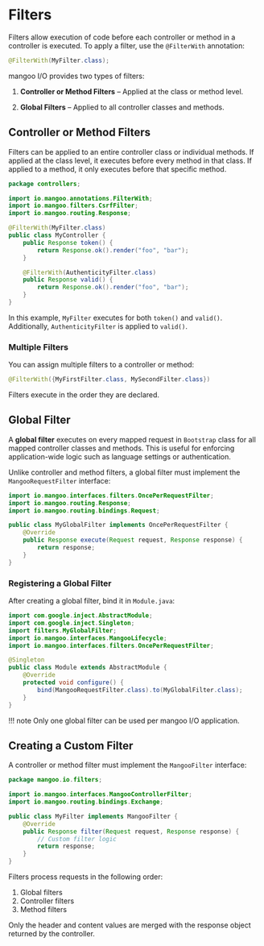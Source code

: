 # Filters

Filters allow execution of code before each controller or method in a controller is executed. To apply a filter, use the `@FilterWith` annotation:

```java
@FilterWith(MyFilter.class);
```

mangoo I/O provides two types of filters:

1. **Controller or Method Filters** – Applied at the class or method level.

2. **Global Filters** – Applied to all controller classes and methods.

## Controller or Method Filters

Filters can be applied to an entire controller class or individual methods. If applied at the class level, it executes before every method in that class. If applied to a method, it only executes before that specific method.

```java
package controllers;

import io.mangoo.annotations.FilterWith;
import io.mangoo.filters.CsrfFilter;
import io.mangoo.routing.Response;

@FilterWith(MyFilter.class)
public class MyController {
    public Response token() {
        return Response.ok().render("foo", "bar");
    }

    @FilterWith(AuthenticityFilter.class)
    public Response valid() {
        return Response.ok().render("foo", "bar");
    }
}
```

In this example, `MyFilter` executes for both `token()` and `valid()`. Additionally, `AuthenticityFilter` is applied to `valid()`.

### Multiple Filters

You can assign multiple filters to a controller or method:

```java
@FilterWith({MyFirstFilter.class, MySecondFilter.class})
```

Filters execute in the order they are declared.

## Global Filter

A **global filter** executes on every mapped request in `Bootstrap` class for all mapped controller classes and methods. This is useful for enforcing application-wide logic such as language settings or authentication.

Unlike controller and method filters, a global filter must implement the `MangooRequestFilter` interface:

```java
import io.mangoo.interfaces.filters.OncePerRequestFilter;
import io.mangoo.routing.Response;
import io.mangoo.routing.bindings.Request;

public class MyGlobalFilter implements OncePerRequestFilter {
    @Override
    public Response execute(Request request, Response response) {
        return response;
    }
}
```

### Registering a Global Filter

After creating a global filter, bind it in `Module.java`:

```java
import com.google.inject.AbstractModule;
import com.google.inject.Singleton;
import filters.MyGlobalFilter;
import io.mangoo.interfaces.MangooLifecycle;
import io.mangoo.interfaces.filters.OncePerRequestFilter;

@Singleton
public class Module extends AbstractModule {
    @Override
    protected void configure() {
        bind(MangooRequestFilter.class).to(MyGlobalFilter.class);
    }
}
```

!!! note
    Only one global filter can be used per mangoo I/O application.

## Creating a Custom Filter

A controller or method filter must implement the `MangooFilter` interface:

```java
package mangoo.io.filters;

import io.mangoo.interfaces.MangooControllerFilter;
import io.mangoo.routing.bindings.Exchange;

public class MyFilter implements MangooFilter {
    @Override
    public Response filter(Request request, Response response) {
        // Custom filter logic
        return response;
    }
}
```

Filters process requests in the following order:
1. Global filters
2. Controller filters
3. Method filters

Only the header and content values are merged with the response object returned by the controller.
